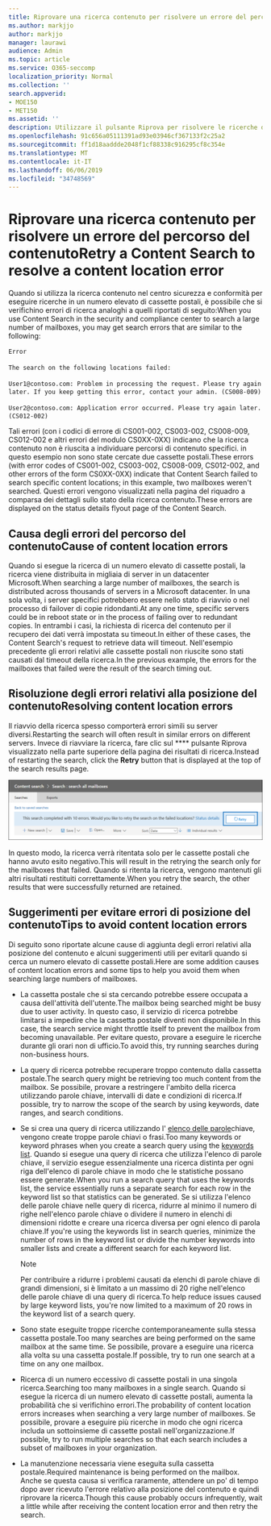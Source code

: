 ```yaml
---
title: Riprovare una ricerca contenuto per risolvere un errore del percorso del contenuto
ms.author: markjjo
author: markjjo
manager: laurawi
audience: Admin
ms.topic: article
ms.service: O365-seccomp
localization_priority: Normal
ms.collection: ''
search.appverid:
- MOE150
- MET150
ms.assetid: ''
description: Utilizzare il pulsante Riprova per risolvere le ricerche di contenuto che presentano errori di posizione del contenuto.
ms.openlocfilehash: 91c656a05111391ad93e03946cf367133f2c25a2
ms.sourcegitcommit: ff1d18aaddde2048f1cf88338c916295cf8c354e
ms.translationtype: MT
ms.contentlocale: it-IT
ms.lasthandoff: 06/06/2019
ms.locfileid: "34748569"
---
```

# <a name="retry-a-content-search-to-resolve-a-content-location-error"></a><span data-ttu-id="8fa49-103">Riprovare una ricerca contenuto per risolvere un errore del percorso del contenuto</span><span class="sxs-lookup"><span data-stu-id="8fa49-103">Retry a Content Search to resolve a content location error</span></span>

<span data-ttu-id="8fa49-104">Quando si utilizza la ricerca contenuto nel centro sicurezza e conformità per eseguire ricerche in un numero elevato di cassette postali, è possibile che si verifichino errori di ricerca analoghi a quelli riportati di seguito:</span><span class="sxs-lookup"><span data-stu-id="8fa49-104">When you use Content Search in the security and compliance center to search a large number of mailboxes, you may get search errors that are similar to the following:</span></span>

```
Error

The search on the following locations failed:

User1@contoso.com: Problem in processing the request. Please try again later. If you keep getting this error, contact your admin. (CS008-009)

User2@contoso.com: Application error occurred. Please try again later. (CS012-002)
```

<span data-ttu-id="8fa49-105">Tali errori (con i codici di errore di CS001-002, CS003-002, CS008-009, CS012-002 e altri errori del modulo CS0XX-0XX) indicano che la ricerca contenuto non è riuscita a individuare percorsi di contenuto specifici. in questo esempio non sono state cercate due cassette postali.</span><span class="sxs-lookup"><span data-stu-id="8fa49-105">These errors (with error codes of CS001-002, CS003-002, CS008-009, CS012-002, and other errors of the form CS0XX-0XX) indicate that Content Search failed to search specific content locations; in this example, two mailboxes weren't searched.</span></span> <span data-ttu-id="8fa49-106">Questi errori vengono visualizzati nella pagina del riquadro a comparsa dei dettagli sullo stato della ricerca contenuto.</span><span class="sxs-lookup"><span data-stu-id="8fa49-106">These errors are displayed on the status details flyout page of the Content Search.</span></span>

## <a name="cause-of-content-location-errors"></a><span data-ttu-id="8fa49-107">Causa degli errori del percorso del contenuto</span><span class="sxs-lookup"><span data-stu-id="8fa49-107">Cause of content location errors</span></span>

<span data-ttu-id="8fa49-108">Quando si esegue la ricerca di un numero elevato di cassette postali, la ricerca viene distribuita in migliaia di server in un datacenter Microsoft.</span><span class="sxs-lookup"><span data-stu-id="8fa49-108">When searching a large number of mailboxes, the search is distributed across thousands of servers in a Microsoft datacenter.</span></span> <span data-ttu-id="8fa49-109">In una sola volta, i server specifici potrebbero essere nello stato di riavvio o nel processo di failover di copie ridondanti.</span><span class="sxs-lookup"><span data-stu-id="8fa49-109">At any one time, specific servers could be in reboot state or in the process of failing over to redundant copies.</span></span> <span data-ttu-id="8fa49-110">In entrambi i casi, la richiesta di ricerca del contenuto per il recupero dei dati verrà impostata su timeout.</span><span class="sxs-lookup"><span data-stu-id="8fa49-110">In either of these cases, the Content Search's request to retrieve data will timeout.</span></span> <span data-ttu-id="8fa49-111">Nell'esempio precedente gli errori relativi alle cassette postali non riuscite sono stati causati dal timeout della ricerca.</span><span class="sxs-lookup"><span data-stu-id="8fa49-111">In the previous example, the errors for the mailboxes that failed were the result of the search timing out.</span></span>

## <a name="resolving-content-location-errors"></a><span data-ttu-id="8fa49-112">Risoluzione degli errori relativi alla posizione del contenuto</span><span class="sxs-lookup"><span data-stu-id="8fa49-112">Resolving content location errors</span></span>

<span data-ttu-id="8fa49-113">Il riavvio della ricerca spesso comporterà errori simili su server diversi.</span><span class="sxs-lookup"><span data-stu-id="8fa49-113">Restarting the search will often result in similar errors on different servers.</span></span> <span data-ttu-id="8fa49-114">Invece di riavviare la ricerca, fare clic sul \*\*\*\* pulsante Riprova visualizzato nella parte superiore della pagina dei risultati di ricerca.</span><span class="sxs-lookup"><span data-stu-id="8fa49-114">Instead of restarting the search, click the **Retry** button that is displayed at the top of the search results page.</span></span>

![Fare clic sul pulsante Riprova per risolvere gli errori relativi alla posizione del contenuto](media/retrycontentsearch3.png)

<span data-ttu-id="8fa49-116">In questo modo, la ricerca verrà ritentata solo per le cassette postali che hanno avuto esito negativo.</span><span class="sxs-lookup"><span data-stu-id="8fa49-116">This will result in the retrying the search only for the mailboxes that failed.</span></span> <span data-ttu-id="8fa49-117">Quando si ritenta la ricerca, vengono mantenuti gli altri risultati restituiti correttamente.</span><span class="sxs-lookup"><span data-stu-id="8fa49-117">When you retry the search, the other results that were successfully returned are retained.</span></span>

## <a name="tips-to-avoid-content-location-errors"></a><span data-ttu-id="8fa49-118">Suggerimenti per evitare errori di posizione del contenuto</span><span class="sxs-lookup"><span data-stu-id="8fa49-118">Tips to avoid content location errors</span></span>

<span data-ttu-id="8fa49-119">Di seguito sono riportate alcune cause di aggiunta degli errori relativi alla posizione del contenuto e alcuni suggerimenti utili per evitarli quando si cerca un numero elevato di cassette postali.</span><span class="sxs-lookup"><span data-stu-id="8fa49-119">Here are some addition causes of content location errors and some tips to help you avoid them when searching large numbers of mailboxes.</span></span>

- <span data-ttu-id="8fa49-120">La cassetta postale che si sta cercando potrebbe essere occupata a causa dell'attività dell'utente.</span><span class="sxs-lookup"><span data-stu-id="8fa49-120">The mailbox being searched might be busy due to user activity.</span></span> <span data-ttu-id="8fa49-121">In questo caso, il servizio di ricerca potrebbe limitarsi a impedire che la cassetta postale diventi non disponibile.</span><span class="sxs-lookup"><span data-stu-id="8fa49-121">In this case, the search service might throttle itself to prevent the mailbox from becoming unavailable.</span></span> <span data-ttu-id="8fa49-122">Per evitare questo, provare a eseguire le ricerche durante gli orari non di ufficio.</span><span class="sxs-lookup"><span data-stu-id="8fa49-122">To avoid this, try running searches during non-business hours.</span></span>

- <span data-ttu-id="8fa49-123">La query di ricerca potrebbe recuperare troppo contenuto dalla cassetta postale.</span><span class="sxs-lookup"><span data-stu-id="8fa49-123">The search query might be retrieving too much content from the mailbox.</span></span> <span data-ttu-id="8fa49-124">Se possibile, provare a restringere l'ambito della ricerca utilizzando parole chiave, intervalli di date e condizioni di ricerca.</span><span class="sxs-lookup"><span data-stu-id="8fa49-124">If possible, try to narrow the scope of the search by using keywords, date ranges, and search conditions.</span></span>

- <span data-ttu-id="8fa49-125">Se si crea una query di ricerca utilizzando l' [elenco delle parole](view-keyword-statistics-for-content-search.md#get-keyword-statistics-for-content-searches)chiave, vengono create troppe parole chiavi o frasi.</span><span class="sxs-lookup"><span data-stu-id="8fa49-125">Too many keywords or keyword phrases when you create a search query using the [keywords list](view-keyword-statistics-for-content-search.md#get-keyword-statistics-for-content-searches).</span></span> <span data-ttu-id="8fa49-126">Quando si esegue una query di ricerca che utilizza l'elenco di parole chiave, il servizio esegue essenzialmente una ricerca distinta per ogni riga dell'elenco di parole chiave in modo che le statistiche possano essere generate.</span><span class="sxs-lookup"><span data-stu-id="8fa49-126">When you run a search query that uses the keywords list, the service essentially runs a separate search for each row in the keyword list so that statistics can be generated.</span></span> <span data-ttu-id="8fa49-127">Se si utilizza l'elenco delle parole chiave nelle query di ricerca, ridurre al minimo il numero di righe nell'elenco parole chiave o dividere il numero in elenchi di dimensioni ridotte e creare una ricerca diversa per ogni elenco di parola chiave.</span><span class="sxs-lookup"><span data-stu-id="8fa49-127">If you're using the keywords list in search queries, minimize the number of rows in the keyword list or divide the number keywords into smaller lists and create a different search for each keyword list.</span></span>

  > [!NOTE]
  > <span data-ttu-id="8fa49-128">Per contribuire a ridurre i problemi causati da elenchi di parole chiave di grandi dimensioni, si è limitato a un massimo di 20 righe nell'elenco delle parole chiave di una query di ricerca.</span><span class="sxs-lookup"><span data-stu-id="8fa49-128">To help reduce issues caused by large keyword lists, you're now limited to a maximum of 20 rows in the keyword list of a search query.</span></span>

- <span data-ttu-id="8fa49-129">Sono state eseguite troppe ricerche contemporaneamente sulla stessa cassetta postale.</span><span class="sxs-lookup"><span data-stu-id="8fa49-129">Too many searches are being performed on the same mailbox at the same time.</span></span> <span data-ttu-id="8fa49-130">Se possibile, provare a eseguire una ricerca alla volta su una cassetta postale.</span><span class="sxs-lookup"><span data-stu-id="8fa49-130">If possible, try to run one search at a time on any one mailbox.</span></span>

- <span data-ttu-id="8fa49-131">Ricerca di un numero eccessivo di cassette postali in una singola ricerca.</span><span class="sxs-lookup"><span data-stu-id="8fa49-131">Searching too many mailboxes in a single search.</span></span> <span data-ttu-id="8fa49-132">Quando si esegue la ricerca di un numero elevato di cassette postali, aumenta la probabilità che si verifichino errori.</span><span class="sxs-lookup"><span data-stu-id="8fa49-132">The probability of content location errors increases when searching a very large number of mailboxes.</span></span> <span data-ttu-id="8fa49-133">Se possibile, provare a eseguire più ricerche in modo che ogni ricerca includa un sottoinsieme di cassette postali nell'organizzazione.</span><span class="sxs-lookup"><span data-stu-id="8fa49-133">If possible, try to run multiple searches so that each search includes a subset of  mailboxes in your organization.</span></span>

- <span data-ttu-id="8fa49-134">La manutenzione necessaria viene eseguita sulla cassetta postale.</span><span class="sxs-lookup"><span data-stu-id="8fa49-134">Required maintenance is being performed on the mailbox.</span></span> <span data-ttu-id="8fa49-135">Anche se questa causa si verifica raramente, attendere un po' di tempo dopo aver ricevuto l'errore relativo alla posizione del contenuto e quindi riprovare la ricerca.</span><span class="sxs-lookup"><span data-stu-id="8fa49-135">Though this cause probably occurs infrequently, wait a little while after receiving the content location error and then retry the search.</span></span>
